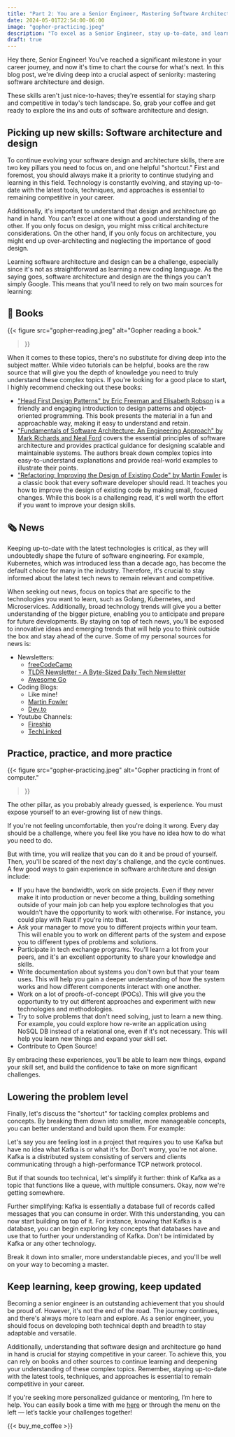 ```yaml
---
title: "Part 2: You are a Senior Engineer, Mastering Software Architecture and Design"
date: 2024-05-01T22:54:00-06:00
image: "gopher-practicing.jpeg"
description: "To excel as a Senior Engineer, stay up-to-date, and learn software design and architecture. Focus on Books and practice!"
draft: true
---
```


Hey there, Senior Engineer! You've reached a significant milestone in your career journey, and now it's time to chart the course for what's next. In this blog post, we're diving deep into a crucial aspect of seniority: mastering software architecture and design.

These skills aren't just nice-to-haves; they're essential for staying sharp and competitive in today's tech landscape. So, grab your coffee and get ready to explore the ins and outs of software architecture and design.

## Picking up new skills: Software architecture and design

To continue evolving your software design and architecture skills, there are two key pillars you need to focus on, and one helpful "shortcut." First and foremost, you should always make it a priority to continue studying and learning in this field. Technology is constantly evolving, and staying up-to-date with the latest tools, techniques, and approaches is essential to remaining competitive in your career.

Additionally, it's important to understand that design and architecture go hand in hand. You can't excel at one without a good understanding of the other. If you only focus on design, you might miss critical architecture considerations. On the other hand, if you only focus on architecture, you might end up over-architecting and neglecting the importance of good design.

Learning software architecture and design can be a challenge, especially since it's not as straightforward as learning a new coding language. As the saying goes, software architecture and design are the things you can't simply Google. This means that you'll need to rely on two main sources for learning:

## 📕 Books

{{< figure
  src="gopher-reading.jpeg"
  alt="Gopher reading a book."
>}}

When it comes to these topics, there's no substitute for diving deep into the subject matter. While video tutorials can be helpful, books are the raw source that will give you the depth of knowledge you need to truly understand these complex topics. If you're looking for a good place to start, I highly recommend checking out these books:

- ["Head First Design Patterns" by Eric Freeman and Elisabeth Robson](https://amzn.to/3UAChYK) is a friendly and engaging introduction to design patterns and object-oriented programming. This book presents the material in a fun and approachable way, making it easy to understand and retain.
- ["Fundamentals of Software Architecture: An Engineering Approach" by Mark Richards and Neal Ford](https://amzn.to/3UJsQYa) covers the essential principles of software architecture and provides practical guidance for designing scalable and maintainable systems. The authors break down complex topics into easy-to-understand explanations and provide real-world examples to illustrate their points.
- ["Refactoring: Improving the Design of Existing Code" by Martin Fowler](https://amzn.to/3WrZ4Ze) is a classic book that every software developer should read. It teaches you how to improve the design of existing code by making small, focused changes. While this book is a challenging read, it's well worth the effort if you want to improve your design skills.

## 🗞️ News

Keeping up-to-date with the latest technologies is critical, as they will undoubtedly shape the future of software engineering. For example, Kubernetes, which was introduced less than a decade ago, has become the default choice for many in the industry. Therefore, it's crucial to stay informed about the latest tech news to remain relevant and competitive.

When seeking out news, focus on topics that are specific to the technologies you want to learn, such as Golang, Kubernetes, and Microservices. Additionally, broad technology trends will give you a better understanding of the bigger picture, enabling you to anticipate and prepare for future developments. By staying on top of tech news, you'll be exposed to innovative ideas and emerging trends that will help you to think outside the box and stay ahead of the curve. Some of my personal sources for news is:

- Newsletters:
  - [freeCodeCamp](https://www.freecodecamp.org/news/tag/newsletter/)
  - [TLDR Newsletter - A Byte-Sized Daily Tech Newsletter](https://tldr.tech/)
  - [Awesome Go](https://go.libhunt.com/newsletter)
- Coding Blogs:
  - Like mine!
  - [Martin Fowler](https://martinfowler.com/)
  - [Dev.to](https://dev.to/)
- Youtube Channels:
  - [Fireship](https://www.youtube.com/@Fireship)
  - [TechLinked](https://www.youtube.com/@TechLinked)

## Practice, practice, and more practice

{{< figure
  src="gopher-practicing.jpeg"
  alt="Gopher practicing in front of computer."
>}}

The other pillar, as you probably already guessed, is experience. You must expose yourself to an ever-growing list of new things.

If you're not feeling uncomfortable, then you're doing it wrong. Every day should be a challenge, where you feel like you have no idea how to do what you need to do.

But with time, you will realize that you can do it and be proud of yourself. Then, you'll be scared of the next day's challenge, and the cycle continues. A few good ways to gain experience in software architecture and design include:

- If you have the bandwidth, work on side projects. Even if they never make it into production or never become a thing, building something outside of your main job can help you explore technologies that you wouldn't have the opportunity to work with otherwise. For instance, you could play with Rust if you're into that.
- Ask your manager to move you to different projects within your team. This will enable you to work on different parts of the system and expose you to different types of problems and solutions.
- Participate in tech exchange programs. You'll learn a lot from your peers, and it's an excellent opportunity to share your knowledge and skills.
- Write documentation about systems you don't own but that your team uses. This will help you gain a deeper understanding of how the system works and how different components interact with one another.
- Work on a lot of proofs-of-concept (POCs). This will give you the opportunity to try out different approaches and experiment with new technologies and methodologies.
- Try to solve problems that don't need solving, just to learn a new thing. For example, you could explore how re-write an application using NoSQL DB instead of a relational one, even if it's not necessary. This will help you learn new things and expand your skill set.
- Contribute to Open Source!

By embracing these experiences, you'll be able to learn new things, expand your skill set, and build the confidence to take on more significant challenges.

## Lowering the problem level

Finally, let's discuss the "shortcut" for tackling complex problems and concepts. By breaking them down into smaller, more manageable concepts, you can better understand and build upon them. For example:

Let's say you are feeling lost in a project that requires you to use Kafka but have no idea what Kafka is or what it's for. Don't worry, you're not alone. Kafka is a distributed system consisting of servers and clients communicating through a high-performance TCP network protocol.

But if that sounds too technical, let's simplify it further: think of Kafka as a topic that functions like a queue, with multiple consumers. Okay, now we're getting somewhere.

Further simplifying: Kafka is essentially a database full of records called messages that you can consume in order. With this understanding, you can now start building on top of it. For instance, knowing that Kafka is a database, you can begin exploring key concepts that databases have and use that to further your understanding of Kafka. Don't be intimidated by Kafka or any other technology.

Break it down into smaller, more understandable pieces, and you'll be well on your way to becoming a master.

## Keep learning, keep growing, keep updated

Becoming a senior engineer is an outstanding achievement that you should be proud of. However, it's not the end of the road. The journey continues, and there's always more to learn and explore. As a senior engineer, you should focus on developing both technical depth and breadth to stay adaptable and versatile.

Additionally, understanding that software design and architecture go hand in hand is crucial for staying competitive in your career. To achieve this, you can rely on books and other sources to continue learning and deepening your understanding of these complex topics. Remember, staying up-to-date with the latest tools, techniques, and approaches is essential to remain competitive in your career.

If you're seeking more personalized guidance or mentoring, I’m here to help. You can easily book a time with me [here](https://cal.com/alexandrecastrotech/mentoring) or through the menu on the left — let’s tackle your challenges together!

{{< buy_me_coffee >}}
